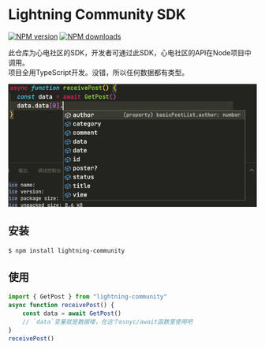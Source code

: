 # Lightning Community SDK

[![NPM version](https://img.shields.io/npm/v/lightning-community.svg?style=flat)](https://npmjs.org/package/lightning-community)
[![NPM downloads](http://img.shields.io/npm/dm/lightning-community.svg?style=flat)](https://npmjs.org/package/lightning-community)

此仓库为心电社区的SDK，开发者可通过此SDK，心电社区的API在Node项目中调用。  
项目全用TypeScript开发。没错，所以任何数据都有类型。  

![如图所示，所有项目都有类型](https://github.com/LightningLion-Studio/Community-Node/blob/master/assets/tips.png?raw=true)

## 安装

```bash
$ npm install lightning-community
```

## 使用

```ts
import { GetPost } from "lightning-community"
async function receivePost() {
    const data = await GetPost()
    // `data`变量就是数据喽，在这个asnyc/await函数里使用吧
}
receivePost()
```

